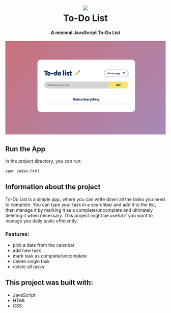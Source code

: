 <h1 align="center">
<img width="150" src="https://cdn-icons-png.flaticon.com/512/6109/6109099.png"/>
<br>
To-Do List
<br>
</h1>
<h4 align="center">A minimal JavaScript To-Do List</h4>

![screenshot](./images/to-do-list.png)

## Run the App

In the project directory, you can run: 
```sh
open index.html
```

## Information about the project

To-Do List is a simple app, where you can write down all the tasks you need to complete. You can type your task in a searchbar and add it to the list, then manage it by marking it as a complete/uncomplete and ultimately deleting it when necessary. This project might be useful if you want to manage you daily tasks efficiently.

###  Features: 
* pick a date from the calendar
* add new task
* mark task as complete/uncomplete
* delete single task
* delete all tasks

## This project was built with:
* JavaScript
* HTML
* CSS

